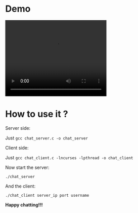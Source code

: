 # Demo

<video width="320" height="240" controls>
  <source src="../out.mp4" type="video/mp4">
  Your browser does not support the video tag.
</video> 

# How to use it ?

Server side:

Just `gcc chat_server.c -o chat_server`

Client side:

Just `gcc chat_client.c -lncurses -lpthread -o chat_client`

Now start the server:

```
./chat_server
```

And the client:

```
./chat_client server_ip port username
```

**Happy chatting!!!**
